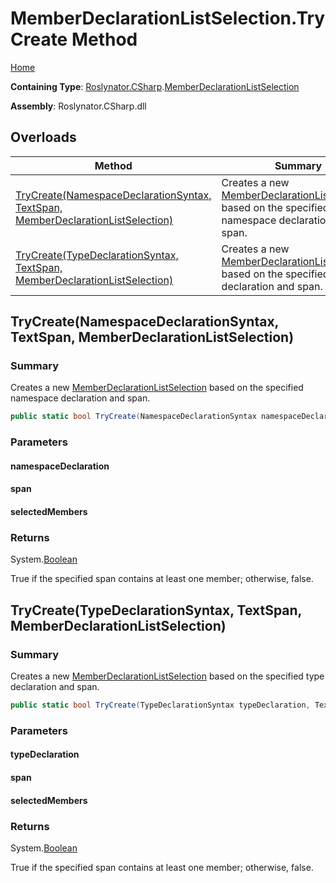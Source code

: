 # MemberDeclarationListSelection\.TryCreate Method

[Home](../../../../README.md)

**Containing Type**: [Roslynator.CSharp](../../README.md)\.[MemberDeclarationListSelection](../README.md)

**Assembly**: Roslynator\.CSharp\.dll

## Overloads

| Method | Summary |
| ------ | ------- |
| [TryCreate(NamespaceDeclarationSyntax, TextSpan, MemberDeclarationListSelection)](#Roslynator_CSharp_MemberDeclarationListSelection_TryCreate_Microsoft_CodeAnalysis_CSharp_Syntax_NamespaceDeclarationSyntax_Microsoft_CodeAnalysis_Text_TextSpan_Roslynator_CSharp_MemberDeclarationListSelection__) | Creates a new [MemberDeclarationListSelection](../README.md) based on the specified namespace declaration and span\. |
| [TryCreate(TypeDeclarationSyntax, TextSpan, MemberDeclarationListSelection)](#Roslynator_CSharp_MemberDeclarationListSelection_TryCreate_Microsoft_CodeAnalysis_CSharp_Syntax_TypeDeclarationSyntax_Microsoft_CodeAnalysis_Text_TextSpan_Roslynator_CSharp_MemberDeclarationListSelection__) | Creates a new [MemberDeclarationListSelection](../README.md) based on the specified type declaration and span\. |

## TryCreate\(NamespaceDeclarationSyntax, TextSpan, MemberDeclarationListSelection\)<a name="Roslynator_CSharp_MemberDeclarationListSelection_TryCreate_Microsoft_CodeAnalysis_CSharp_Syntax_NamespaceDeclarationSyntax_Microsoft_CodeAnalysis_Text_TextSpan_Roslynator_CSharp_MemberDeclarationListSelection__"></a>

### Summary

Creates a new [MemberDeclarationListSelection](../README.md) based on the specified namespace declaration and span\.

```csharp
public static bool TryCreate(NamespaceDeclarationSyntax namespaceDeclaration, TextSpan span, out MemberDeclarationListSelection selectedMembers)
```

### Parameters

#### namespaceDeclaration

#### span

#### selectedMembers

### Returns

System\.[Boolean](https://docs.microsoft.com/en-us/dotnet/api/system.boolean)

True if the specified span contains at least one member; otherwise, false\.

## TryCreate\(TypeDeclarationSyntax, TextSpan, MemberDeclarationListSelection\)<a name="Roslynator_CSharp_MemberDeclarationListSelection_TryCreate_Microsoft_CodeAnalysis_CSharp_Syntax_TypeDeclarationSyntax_Microsoft_CodeAnalysis_Text_TextSpan_Roslynator_CSharp_MemberDeclarationListSelection__"></a>

### Summary

Creates a new [MemberDeclarationListSelection](../README.md) based on the specified type declaration and span\.

```csharp
public static bool TryCreate(TypeDeclarationSyntax typeDeclaration, TextSpan span, out MemberDeclarationListSelection selectedMembers)
```

### Parameters

#### typeDeclaration

#### span

#### selectedMembers

### Returns

System\.[Boolean](https://docs.microsoft.com/en-us/dotnet/api/system.boolean)

True if the specified span contains at least one member; otherwise, false\.